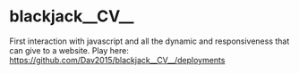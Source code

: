 # blackjack__CV__
First interaction with javascript and all the dynamic and responsiveness that can give to a website.
Play here: https://github.com/Dav2015/blackjack__CV__/deployments
